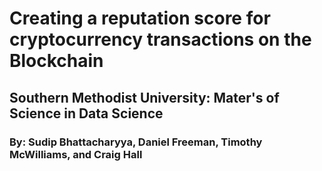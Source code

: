 # Creating a reputation score for cryptocurrency transactions on the Blockchain
## Southern Methodist University: Mater's of Science in Data Science 

### By: Sudip Bhattacharyya, Daniel Freeman, Timothy McWilliams, and Craig Hall


